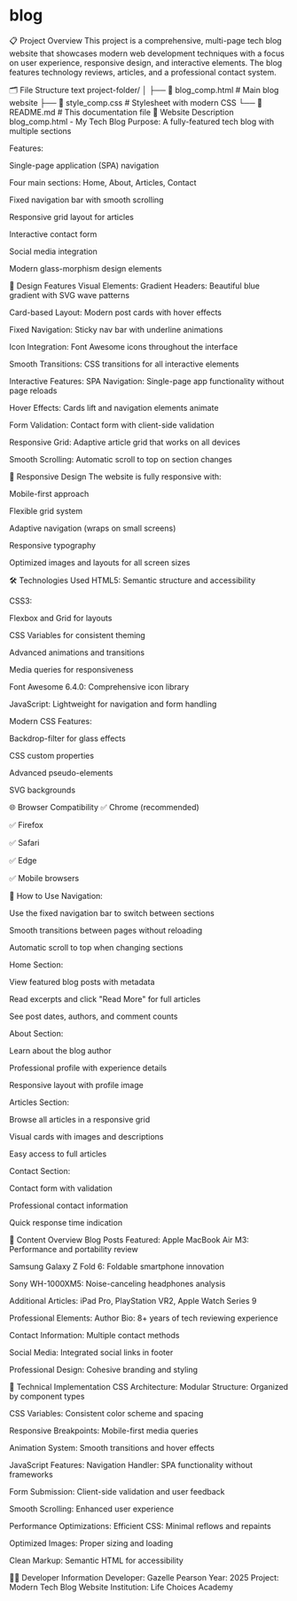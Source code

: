 # blog

📋 Project Overview
This project is a comprehensive, multi-page tech blog website that showcases modern web development techniques with a focus on user experience, responsive design, and interactive elements. The blog features technology reviews, articles, and a professional contact system.

🗂️ File Structure
text
project-folder/
│
├── 📄 blog_comp.html          # Main blog website
├── 🎨 style_comp.css          # Stylesheet with modern CSS
└── 📖 README.md               # This documentation file
🚀 Website Description
blog_comp.html - My Tech Blog
Purpose: A fully-featured tech blog with multiple sections

Features:

Single-page application (SPA) navigation

Four main sections: Home, About, Articles, Contact

Fixed navigation bar with smooth scrolling

Responsive grid layout for articles

Interactive contact form

Social media integration

Modern glass-morphism design elements

🎨 Design Features
Visual Elements:
Gradient Headers: Beautiful blue gradient with SVG wave patterns

Card-based Layout: Modern post cards with hover effects

Fixed Navigation: Sticky nav bar with underline animations

Icon Integration: Font Awesome icons throughout the interface

Smooth Transitions: CSS transitions for all interactive elements

Interactive Features:
SPA Navigation: Single-page app functionality without page reloads

Hover Effects: Cards lift and navigation elements animate

Form Validation: Contact form with client-side validation

Responsive Grid: Adaptive article grid that works on all devices

Smooth Scrolling: Automatic scroll to top on section changes

📱 Responsive Design
The website is fully responsive with:

Mobile-first approach

Flexible grid system

Adaptive navigation (wraps on small screens)

Responsive typography

Optimized images and layouts for all screen sizes

🛠️ Technologies Used
HTML5: Semantic structure and accessibility

CSS3:

Flexbox and Grid for layouts

CSS Variables for consistent theming

Advanced animations and transitions

Media queries for responsiveness

Font Awesome 6.4.0: Comprehensive icon library

JavaScript: Lightweight for navigation and form handling

Modern CSS Features:

Backdrop-filter for glass effects

CSS custom properties

Advanced pseudo-elements

SVG backgrounds

🌐 Browser Compatibility
✅ Chrome (recommended)

✅ Firefox

✅ Safari

✅ Edge

✅ Mobile browsers

🚀 How to Use
Navigation:

Use the fixed navigation bar to switch between sections

Smooth transitions between pages without reloading

Automatic scroll to top when changing sections

Home Section:

View featured blog posts with metadata

Read excerpts and click "Read More" for full articles

See post dates, authors, and comment counts

About Section:

Learn about the blog author

Professional profile with experience details

Responsive layout with profile image

Articles Section:

Browse all articles in a responsive grid

Visual cards with images and descriptions

Easy access to full articles

Contact Section:

Contact form with validation

Professional contact information

Quick response time indication

📝 Content Overview
Blog Posts Featured:
Apple MacBook Air M3: Performance and portability review

Samsung Galaxy Z Fold 6: Foldable smartphone innovation

Sony WH-1000XM5: Noise-canceling headphones analysis

Additional Articles: iPad Pro, PlayStation VR2, Apple Watch Series 9

Professional Elements:
Author Bio: 8+ years of tech reviewing experience

Contact Information: Multiple contact methods

Social Media: Integrated social links in footer

Professional Design: Cohesive branding and styling

🔧 Technical Implementation
CSS Architecture:
Modular Structure: Organized by component types

CSS Variables: Consistent color scheme and spacing

Responsive Breakpoints: Mobile-first media queries

Animation System: Smooth transitions and hover effects

JavaScript Features:
Navigation Handler: SPA functionality without frameworks

Form Submission: Client-side validation and user feedback

Smooth Scrolling: Enhanced user experience

Performance Optimizations:
Efficient CSS: Minimal reflows and repaints

Optimized Images: Proper sizing and loading

Clean Markup: Semantic HTML for accessibility

👨‍💻 Developer Information
Developer: Gazelle Pearson
Year: 2025
Project: Modern Tech Blog Website
Institution: Life Choices Academy
